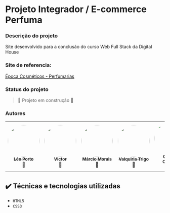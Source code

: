 # Projeto Integrador / E-commerce Perfuma

### Descrição do projeto

Site desenvolvido para a conclusão do curso Web Full Stack da Digital House

### Site de referencia:

[Época Cosméticos - Perfumarias](https://www.epocacosmeticos.com.br/?utm_source=google&utm_medium=cpc&utm_campaign=brand&gbraid=0AAAAADozk7fLGOpugDxqr0a4M2K_RFq5S&gclid=CjwKCAjwy_aUBhACEiwA2IHHQLQATRwRi3ZV8yjvNiPPhxd8FBrIvCnZmbuvMTNt4yPyufJciIbTDRoC6OQQAvD_BwE&uam=true&mobile=2)

### Status do projeto

> :construction: Projeto em construção :construction:

### Autores 

<table>
  <tr>
    <td align="center"><a href="https://github.com/LeozinhoPortoM"><img style="border-radius: 50%;" src="https://avatars.githubusercontent.com/u/103224002?v=4" width="100px;" alt=""/><br /><sub><b>Léo Porto</b></sub></a><br />🚀</td>
    <td align="center"><a href="https://github.com/victor-dev-00"><img style="border-radius: 50%;" src="https://avatars.githubusercontent.com/u/73140945?v=4" width="100px;" alt=""/><br /><sub><b>Victor</b></sub></a><br />🚀</td>
    <td align="center"><a href="https://github.com/paranoid4ndro1d"><img style="border-radius: 50%;" src="https://avatars.githubusercontent.com/u/100387118?v=4" width="100px;" alt=""/><br /><sub><b>Márcio Morais</b></sub></a><br />🚀</td>
    <td align="center"><a href="https://github.com/ValquiriaTrigo"><img style="border-radius: 50%;" src="https://avatars.githubusercontent.com/u/103223805?v=4" width="100px;" alt=""/><br /><sub><b>Valquiria Trigo</b></sub></a><br />🚀</td>
    <td align="center"><a href="https://github.com/GabriellShi"><img style="border-radius: 50%;" src="https://avatars.githubusercontent.com/u/103224074?v=4" width="100px;" alt=""/><br /><sub><b>Gabriel Oliveira</b></sub></a><br />🚀</td>
  </tr>
  
</table>


## ✔️ Técnicas e tecnologias utilizadas

- ``HTML5``
- ``CSS3``
